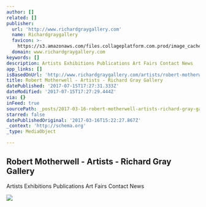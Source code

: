 ```yaml
---
author: []
related: []
publisher:
  url: 'http://www.richardgraygallery.com'
  name: Richardgraygallery
  favicon: >-
    https://s3.amazonaws.com/files.collageplatform.com.prod/image_cache/favicon/application/5761760584184e24248b4568/119179997a1b4a941daaf96d987c8021.png
  domain: www.richardgraygallery.com
keywords: []
description: Artists Exhibitions Publications Art Fairs Contact News
app_links: []
isBasedOnUrl: 'http://www.richardgraygallery.com/artists/robert-motherwell?view=slider#3'
title: Robert Motherwell - Artists - Richard Gray Gallery
datePublished: '2017-07-15T17:27:31.333Z'
dateModified: '2017-07-15T17:27:29.444Z'
via: {}
inFeed: true
sourcePath: _posts/2017-03-16-robert-motherwell-artists-richard-gray-gallery.md
starred: false
datePublishedOriginal: '2017-03-16T15:22:27.867Z'
_context: 'http://schema.org'
_type: MediaObject

---
```

<article style=""><h1>Robert Motherwell - Artists - Richard Gray Gallery</h1><p>Artists Exhibitions Publications Art Fairs Contact News</p><img src="https://s3.amazonaws.com/files.collageplatform.com.prod/image_cache/1010x580_fit/5761760584184e24248b4568/0c23382108696fbe3359ba2dd54c5c1a.jpg" /></article>